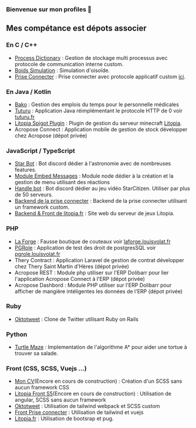 ### Bienvenue sur mon profiles 👋

## Mes compétance est dépots associer

### En C / C++
* [Process Dictionary](https://github.com/mrsolarius/Process-Dictionary-Project) : Gestion de stockage multi processus avec protocole de communication interne custom.
* [Boids Simulation](https://github.com/mrsolarius/Boids-Simulation-C) : Simulation d'oisoïde.
* [Prise Connecter](https://github.com/iot-catnip/carte) : Prise connecter avec protocole applicatif custom [ici](https://github.com/iot-catnip/backend/blob/master/CAT_NIP_PROTOCOL.txt).

### En Java / Kotlin
* [Bako](https://github.com/mrsolarius/bako) : Gestion des emplois du temps pour le personnelle médicales
* [Tuturu](https://github.com/mrsolarius/tuturu-java) : Application Java réimplémentant le protocole HTTP de 0 voir [tuturu.fr](https://tuturu.fr)
* [Litopia Spigot Plugin](https://github.com/LitopiaCommunity/LitopiaSpigotPlugin) : Plugin de gestion du serveur minecraft [Litopia](https://litopia.fr).
* Acropose Connect : Application mobile de gestion de stock développer chez Acropose (dépot privée)

### JavaScript / TypeScript
* [Star Bot](https://github.com/mrsolarius/StarsBot) : Bot discord dédier à l'astronomie avec de nombreuses features.
* [Module Embed Messages](https://github.com/eilex/discord.js-embed-menu) : Module node dédier à la création et la gestion de menu utilisant des réactions
* [Handle bot](https://github.com/mrsolarius/handlebot) : Bot discord dédier au jeu vidéo StarCitizen. Utiliser par plus de 50 serveurs.
* [Backend de la prise connecter](https://github.com/iot-catnip/backend) : Backend de la prise connecter utilisant un framework custom.
* [Backend & Front de litopia.fr](https://github.com/LitopiaCommunity/Litopia.fr) : Site web du serveur de jeux Litopia.

### PHP
* [La Forge](https://github.com/mrsolarius/Site-La-Forge) : Fausse boutique de couteaux voir [laforge.louisvolat.fr](https://laforge.louisvolat.fr)
* [PGRole](https://github.com/mrsolarius/PGRole) : Application de test des droit de postgresSQL voir [pgrole.louisvolat.fr](https://pgrole.louisvolat.fr)
* Thery Contract : Application Laravel de gestion de contrat développer chez Thery Saint Martin d'Hères (dépot privée)
* Acropose REST : Module php utiliser sur l'ERP Dolibarr pour lier l'application Acropose Connect à l'ERP (dépot privée)
* Acropose Dashbord : Module PHP utiliser sur l'ERP Dolibarr pour afficher de mangière intéligentes les données de l'ERP (dépot privée)

### Ruby
* [Oktotweet](https://github.com/mrsolarius/Oktotweet) : Clone de Twitter utilisant Ruby on Rails

### Python
* [Turtle Maze](https://github.com/mrsolarius/TurtuleMaze) : Implementation de l'algorithme A* pour aider une tortue à trouver sa salade.

### Front (CSS, SCSS, Vuejs ...)
* [Mon CV](https://github.com/mrsolarius/resume)(Encore en cours de construction) : Création d'un SCSS sans aucun framework CSS
* [Litopia Front S5](https://github.com/LitopiaCommunity/LitopiaFrontS5)(Encore en cours de construction) : Utilisation de angular, SCSS sans aucun framework
* [Oktotweet](https://github.com/mrsolarius/Oktotweet) : Utilisation de tailwind webpack et SCSS custom
* [Front Prise connecter](https://github.com/iot-catnip/frontend) : Utilisation de tailwind et vuejs
* [Litopia.fr](https://github.com/LitopiaCommunity/Litopia.fr) : Utilisation de bootsrap et pug.
<!--
**mrsolarius/MrSolarius** is a ✨ _special_ ✨ repository because its `README.md` (this file) appears on your GitHub profile.

Here are some ideas to get you started:

- 🔭 I’m currently working on ...
- 🌱 I’m currently learning ...
- 👯 I’m looking to collaborate on ...
- 🤔 I’m looking for help with ...
- 💬 Ask me about ...
- 📫 How to reach me: ...
- 😄 Pronouns: ...
- ⚡ Fun fact: ...
-->
